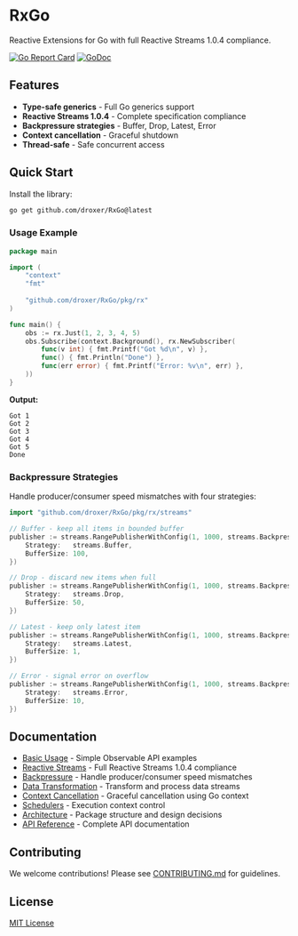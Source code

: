 # RxGo

Reactive Extensions for Go with full Reactive Streams 1.0.4 compliance.

[![Go Report Card](https://goreportcard.com/badge/github.com/droxer/RxGo)](https://goreportcard.com/report/github.com/droxer/RxGo)
[![GoDoc](https://godoc.org/github.com/droxer/RxGo?status.svg)](https://godoc.org/github.com/droxer/RxGo)

## Features

- **Type-safe generics** - Full Go generics support
- **Reactive Streams 1.0.4** - Complete specification compliance
- **Backpressure strategies** - Buffer, Drop, Latest, Error
- **Context cancellation** - Graceful shutdown
- **Thread-safe** - Safe concurrent access

## Quick Start

Install the library:

```bash
go get github.com/droxer/RxGo@latest
```

### Usage Example

```go
package main

import (
    "context"
    "fmt"
    
    "github.com/droxer/RxGo/pkg/rx"
)

func main() {
    obs := rx.Just(1, 2, 3, 4, 5)
    obs.Subscribe(context.Background(), rx.NewSubscriber(
        func(v int) { fmt.Printf("Got %d\n", v) },
        func() { fmt.Println("Done") },
        func(err error) { fmt.Printf("Error: %v\n", err) },
    ))
}
```

**Output:**
```
Got 1
Got 2
Got 3
Got 4
Got 5
Done
```

### Backpressure Strategies

Handle producer/consumer speed mismatches with four strategies:

```go
import "github.com/droxer/RxGo/pkg/rx/streams"

// Buffer - keep all items in bounded buffer
publisher := streams.RangePublisherWithConfig(1, 1000, streams.BackpressureConfig{
    Strategy:   streams.Buffer,
    BufferSize: 100,
})

// Drop - discard new items when full
publisher := streams.RangePublisherWithConfig(1, 1000, streams.BackpressureConfig{
    Strategy:   streams.Drop,
    BufferSize: 50,
})

// Latest - keep only latest item
publisher := streams.RangePublisherWithConfig(1, 1000, streams.BackpressureConfig{
    Strategy:   streams.Latest,
    BufferSize: 1,
})

// Error - signal error on overflow
publisher := streams.RangePublisherWithConfig(1, 1000, streams.BackpressureConfig{
    Strategy:   streams.Error,
    BufferSize: 10,
})
```

## Documentation

- [Basic Usage](./docs/basic-usage.md) - Simple Observable API examples
- [Reactive Streams](./docs/reactive-streams.md) - Full Reactive Streams 1.0.4 compliance
- [Backpressure](./docs/backpressure.md) - Handle producer/consumer speed mismatches
- [Data Transformation](./docs/data-transformation.md) - Transform and process data streams
- [Context Cancellation](./docs/context-cancellation.md) - Graceful cancellation using Go context
- [Schedulers](./docs/schedulers.md) - Execution context control
- [Architecture](./docs/architecture.md) - Package structure and design decisions
- [API Reference](./docs/api-reference.md) - Complete API documentation

## Contributing

We welcome contributions! Please see [CONTRIBUTING.md](./CONTRIBUTING.md) for guidelines.

## License

[MIT License](./LICENSE)
